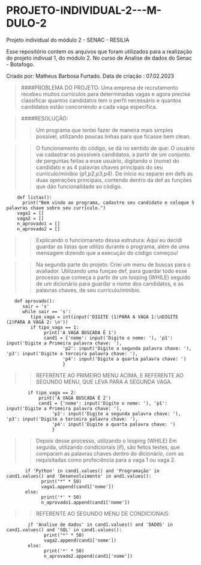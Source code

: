 # PROJETO-INDIVIDUAL-2---M-DULO-2
Projeto individual do módulo 2 - SENAC - RESILIA

Esse repositório contem os arquivos que foram utilizados para a realização do projeto indivual 1, do módulo 2.
No curso de Analise de dados do Senac - Botafogo.

Criado por: Matheus Barbosa Furtado.
Data de criação : 07.02.2023

>####PROBLEMA DO PROJETO:
>Uma empresa de recrutamento recebeu muitos currículos
para determinadas vagas e agora precisa classificar
quantos candidatos tem o perfil necessário e quantos
candidatos estão concorrendo a cada vaga específica.
>> 

>####RESOLUÇÃO:
>
>>Um programa que tentei fazer de maneira mais simples possível, utilizando poucas linhas para que ficasse bem clean.

>>O funcionamento do código, se dá no sentido de que: O usuário vai cadastrar os possíveis candidatos, a partir de um conjunto de perguntas feitas a esse usuário, digitando o (nome) do candidato e as 4 palavras chaves principais do seu currículo/minibio (p1,p2,p3,p4).
De início eu separei em defs as duas operações principais, contendo dentro da def as funções que dão funcionalidade ao código.

        def listas():
          print("Bem vindo ao programa, cadastre seu candidato e coloque 5 palavras chave sobre seu currículo.")
        vaga1 = []
        vaga2 = []
        n_aprovado1 = []
        n_aprovado2 = []

>>Explicando o funciomaneto dessa estrutura: 
>>Aqui eu decidi guardar as listas que utilizo durante o programa, além de uma mensagem dizendo que a execução do
código começou!



>> Na segunda parte do projeto: Criei um menu de buscas para o avaliador.
Utilizando uma funçao def, para guardar todo esse processo que começa a partir de um looping (WHILE)
seguido de um dícionário para guardar o nome dos candidatos, e as palavras chaves, de seu currículo/minibio.


       def aprovado():
          sair = 's'
          while sair == 's':
             tipo_vaga = int(input('DIGITE (1)PARA A VAGA 1:\nDIGITE (2)PARA A VAGA 2: \n'))
             if tipo_vaga == 1:
                  print('A VAGA BUSCADA É 1')
                  cand1 = {'nome': input('Digite o nome: '), 'p1': input('Digite a Primeira palavra chave: '),
                         'p2': input('Digite a segunda palavra chave: '), 'p3': input('Digite a terceira palavra chave: '),
                         'p4': input('Digite a quarta palavra chave: ')
                         }
>>REFERENTE AO PRIMEIRO MENU ACIMA, E REFERENTE AO SEGUNDO MENU, QUE LEVA PARA A SEGUNDA VAGA.

            if tipo_vaga == 2:
                print('A VAGA BUSCADA É 2')
                cand1 = {'nome': input('Digite o nome: '), 'p1': input('Digite a Primeira palavra chave: '),
                     'p2': input('Digite a segunda palavra chave: '), 'p3': input('Digite a terceira palavra chave: '),
                     'p4': input('Digite a quarta palavra chave: ')
                     }

>>Depois desse processo, utilizando o looping (WHILE)
Em seguida, utilizando condicionais (if), são feitos testes, que comparam as palavras chaves dentro do dicionário, com as
requisitadas como profeciência para a vaga 1 ou vaga 2.

           if 'Python' in cand1.values() and 'Programação' in cand1.values() and 'Desenvolvimento' in and1.values():
                 print("*" * 50)
                 vaga1.append(cand1['nome'])
           else:
                 print('*' * 50)
                 n_aprovado1.append(cand1['nome'])
                   
>>REFERENTE AO SEGUNDO MENU DE CONDICIONAIS:

            if 'Analise de dados' in cand1.values() and 'DADOS' in cand1.values() and 'SQL' in cand1.values():
                  print("*" * 50)
                  vaga2.append(cand1['nome'])
            else:
                  print('*' * 50)
                  n_aprovado2.append(cand1['nome'])

